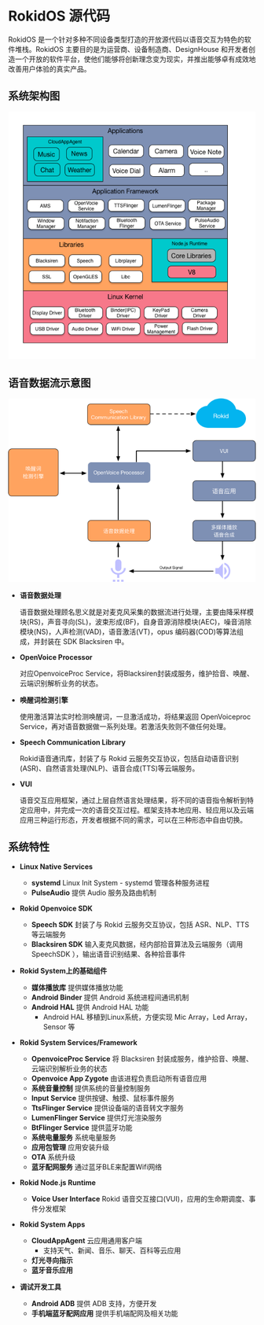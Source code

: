 # RokidOS 源代码 #

RokidOS 是一个针对多种不同设备类型打造的开放源代码以语音交互为特色的软件堆栈。RokidOS 主要目的是为运营商、设备制造商、DesignHouse 和开发者创造一个开放的软件平台，使他们能够将创新理念变为现实，并推出能够卓有成效地改善用户体验的真实产品。

## 系统架构图
![Rokid_Linux_Architecture](../../files/RokidOS_Architecture-1.png)

## 语音数据流示意图
![Rokid_Sdk_Architecture](../../files/Rokid_Sdk_Architecture.png)


* **语音数据处理**
    
    语音数据处理顾名思义就是对麦克风采集的数据流进行处理，主要由降采样模块(RS)，声音寻向(SL)，波束形成(BF)，自身音源消除模块(AEC)，噪音消除模块(NS)，人声检测(VAD)，语音激活(VT)，opus 编码器(COD)等算法组成，并封装在 SDK Blacksiren 中。

* **OpenVoice Processor**
   
    对应OpenvoiceProc Service，将Blacksiren封装成服务，维护拾音、唤醒、云端识别解析业务的状态。

* **唤醒词检测引擎**
    
    使用激活算法实时检测唤醒词，一旦激活成功，将结果返回 OpenVoiceproc Service，再对语音数据做一系列处理。若激活失败则不做任何处理。

* **Speech Communication Library**
    
    Rokid语音通讯库，封装了与 Rokid 云服务交互协议，包括自动语音识别(ASR)、自然语言处理(NLP)、语音合成(TTS)等云端服务。

* **VUI**
    
    语音交互应用框架，通过上层自然语言处理结果，将不同的语音指令解析到特定应用中，并完成一次的语音交互过程。框架支持本地应用、轻应用以及云端应用三种运行形态，开发者根据不同的需求，可以在三种形态中自由切换。

## 系统特性
* **Linux Native Services**
	* **systemd** Linux Init System - systemd 管理各种服务进程
	* **PulseAudio** 提供 Audio 服务及路由机制

* **Rokid Openvoice SDK**
	* **Speech SDK** 封装了与 Rokid 云服务交互协议，包括 ASR、NLP、TTS 等云端服务
	* **Blacksiren SDK** 输入麦克风数据，经内部拾音算法及云端服务（调用 SpeechSDK ），输出语音识别结果、各种拾音事件

* **Rokid System上的基础组件**
	* **媒体播放库** 提供媒体播放功能
	* **Android Binder** 提供 Android 系统进程间通讯机制
	* **Android HAL** 提供 Android HAL 功能
		* Android HAL 移植到Linux系统，方便实现 Mic Array，Led Array，Sensor 等

* **Rokid System Services/Framework**
	* **OpenvoiceProc Service** 将 Blacksiren 封装成服务，维护拾音、唤醒、云端识别解析业务的状态
	* **Openvoice App Zygote** 由该进程负责启动所有语音应用
	* **系统音量控制** 提供系统的音量控制服务
	* **Input Service** 提供按键、触摸、鼠标事件服务
	* **TtsFlinger Service** 提供设备端的语音转文字服务
	* **LumenFlinger Service** 提供灯光渲染服务
	* **BtFlinger Service** 提供蓝牙功能
	* **系统电量服务** 系统电量服务
	* **应用包管理** 应用安装升级
	* **OTA** 系统升级
	* **蓝牙配网服务** 通过蓝牙BLE来配置Wifi网络

* **Rokid Node.js Runtime**
	* **Voice User Interface** Rokid 语音交互接口(VUI)，应用的生命期调度、事件分发框架

* **Rokid System Apps**
	* **CloudAppAgent** 云应用通用客户端
		* 支持天气、新闻、音乐、聊天、百科等云应用
	* **灯光寻向指示**
	* **蓝牙音乐应用**

* **调试开发工具**
	* **Android ADB** 提供 ADB 支持，方便开发
	* **手机端蓝牙配网应用** 提供手机端配网及相关功能


